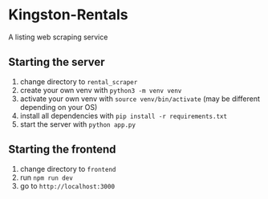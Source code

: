 # Kingston-Rentals

A listing web scraping service

## Starting the server

1. change directory to `rental_scraper`
2. create your own venv with `python3 -m venv venv`
3. activate your own venv with `source venv/bin/activate` (may be different depending on your OS)
4. install all dependencies with `pip install -r requirements.txt`
5. start the server with `python app.py`

## Starting the frontend

1. change directory to `frontend`
2. run `npm run dev`
3. go to `http://localhost:3000`
